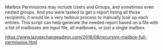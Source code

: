 Mailbox Permissions may include Users and Groups, and sometimes even nested groups. And you were tasked to get a report listing all those recipients, it would be a very tedious process to manually look up each entries. This script can help generate the needed report based on a file with a list of mailboxes are input file, all mailboxes, or just a single mailbox.

https://www.lazyexchangeadmin.com/2018/08/recursive-mailbox-full-permission.html

